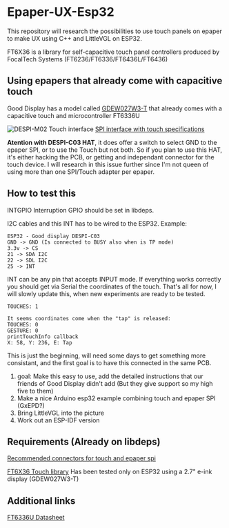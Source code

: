 Epaper-UX-Esp32
===============
This repository will research the possibilities to use touch panels on epaper to make UX using C++ and LittleVGL on ESP32.


FT6X36 is a library for self-capacitive touch panel controllers produced by FocalTech Systems (FT6236/FT6336/FT6436L/FT6436)

## Using epapers that already come with capacitive touch

Good Display has a model called [GDEW027W3-T](https://zh-tw.buyepaper.com/e-ink-touchscreen-27inch-spi-interface-china-e-ink-manufacturer-p0057.html) that already comes with a capacitive touch and microcontroller FT6336U

![DESPI-M02 Touch interface](https://user-images.githubusercontent.com/2692928/94328947-1f73c400-ffb7-11ea-8964-971785d02b74.jpeg)
[SPI interface with touch specifications](http://www.e-paper-display.com/DESPI-V3.0%20Specification288f.pdf?method=picker&flag=all&id=16d1f900-f95a-4fe3-afc4-f0e67dc5301b&fileId=850&v=1.zip)

**Atention with DESPI-C03 HAT**, it does offer a switch to select GND to the epaper SPI, or to use the Touch but not both. So if you plan to use this HAT, it's either hacking the PCB, or getting and independant connector for the touch device. I will research in this issue further since I'm not queen of using more than one SPI/Touch adapter per epaper.

## How to test this

INTGPIO Interruption GPIO should be set in libdeps.

I2C cables and this INT has to be wired to the ESP32. Example:

```
ESP32 - Good display DESPI-C03
GND -> GND (Is connected to BUSY also when is TP mode)
3.3v -> CS
21 -> SDA I2C
22 -> SDL I2C
25 -> INT
```
INT can be any pin that accepts INPUT mode.
If everything works correctly you should get via Serial the coordinates of the touch. That's all for now, I will slowly update this, when new experiments are ready to be tested.

```
TOUCHES: 1

It seems coordinates come when the "tap" is released:
TOUCHES: 0
GESTURE: 0
printTouchInfo callback
X: 58, Y: 236, E: Tap

```
This is just the beginning, will need some days to get something more consistant, and the first goal is to have this connected in the same PCB.

1. goal: Make this easy to use, add the detailed instructions that our friends of Good Display didn't add (But they give support so my high five to them)
2. Make a nice Arduino esp32 example combining touch and epaper SPI (GxEPD?)
3. Bring LittleVGL into the picture
4. Work out an ESP-IDF version

## Requirements (Already on libdeps)

[Recommended connectors for touch and epaper spi](https://github.com/martinberlin/epaper-ux-esp32/issues/1)

[FT6X36 Touch library](https://github.com/strange-v/FT6X36) Has been tested only on ESP32 using a 2.7" e-ink display (GDEW027W3-T)

## Additional links

[FT6336U Datasheet](http://www.e-paper-display.com/download_detail/downloadsId%3d1081.html)
